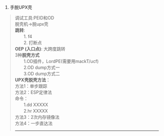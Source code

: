 1. 手脱UPX壳 
> 调试工具:PEID和OD  
> 脱壳机->脱upx壳  
> **跳转**:  
> 　　1. f4  
> 　　2. 打断点  
> **OEP (入口点)**: 大跨度跳转  
> 3种**脱壳方式**  
> 　　1.OD插件，LordPE(需要用mackT/ucf)  
> 　　2.OD dump方式一  
> 　　3.OD dump方式二  
> **UPX壳脱壳方法**：  
> 方法1：单步跟踪  
> 方法2：ESP定律法  
> 命令：  
>　　1.dd XXXXX  
>　　2.hr XXXXX  
> 方法3：2次内存镜像法  
> 方法4：一步直达法  
> <hr>